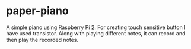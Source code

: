 # paper-piano
A simple piano using Raspberry Pi 2. For creating touch sensitive button I have used transistor. Along with playing different notes, it can record and then play the recorded notes.
